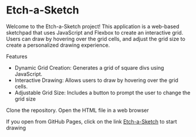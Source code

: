 # Etch-a-Sketch

Welcome to the Etch-a-Sketch project! This application is a web-based sketchpad that uses JavaScript and Flexbox to create an interactive grid. Users can draw by hovering over the grid cells, and adjust the grid size to create a personalized drawing experience.

Features
- Dynamic Grid Creation: Generates a grid of square divs using JavaScript.
- Interactive Drawing: Allows users to draw by hovering over the grid cells.
- Adjustable Grid Size: Includes a button to prompt the user to change the grid size

Clone the repository.
Open the HTML file in a web browser

If you open from GitHub Pages, click on the link [Etch-a-Sketch](https://junfengl95.github.io/Etch-a-Sketch/sketch.html) to start drawing

